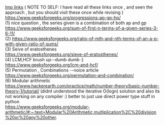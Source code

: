 <ins>Imp links</ins> ( NOTE TO SELF: I have read all these links once , and seen the approach , but you should visit these once while revising )
<br>
https://www.geeksforgeeks.org/progressions-ap-gp-hp/
<br>
(1) nice question , the series given is a combination of both ap and gp
<br>
https://www.geeksforgeeks.org/sum-of-first-n-terms-of-a-given-series-3-6-11/
<br>
(2) https://www.geeksforgeeks.org/ratio-of-mth-and-nth-terms-of-an-a-p-with-given-ratio-of-sums/
<br>
(3) Seive of eratosthenes<br>
https://www.geeksforgeeks.org/sieve-of-eratosthenes/
<br>
(4) LCM,HCF brush up--dumb dumb :)<br>
https://www.geeksforgeeks.org/lcm-and-hcf/
<br>
(5) Permutation , Combinations --noice article<br>
https://www.geeksforgeeks.org/permutation-and-combination/
<br>
(6) Modular arithmetic<br>
https://www.hackerearth.com/practice/math/number-theory/basic-number-theory-1/tutorial/     (didnt understood the iterative O(logn) solution and also its not working on any compiler :) better to just use direct power type stuff in python<br>
https://www.geeksforgeeks.org/modular-arithmetic/#:~:text=Modular%20Arithmetic,multiplication%2C%20division%20or%20any%20other.

